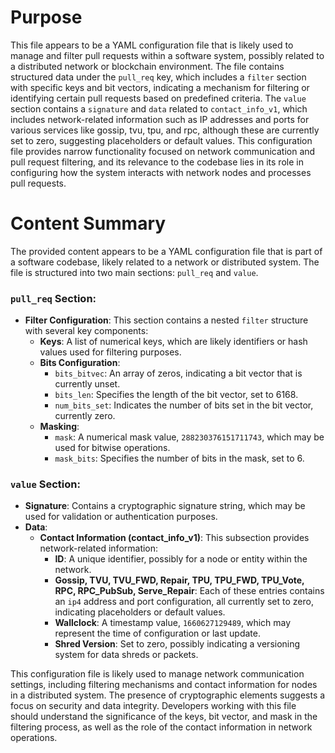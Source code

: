 # Purpose
This file appears to be a YAML configuration file that is likely used to manage and filter pull requests within a software system, possibly related to a distributed network or blockchain environment. The file contains structured data under the `pull_req` key, which includes a `filter` section with specific keys and bit vectors, indicating a mechanism for filtering or identifying certain pull requests based on predefined criteria. The `value` section contains a `signature` and `data` related to `contact_info_v1`, which includes network-related information such as IP addresses and ports for various services like gossip, tvu, tpu, and rpc, although these are currently set to zero, suggesting placeholders or default values. This configuration file provides narrow functionality focused on network communication and pull request filtering, and its relevance to the codebase lies in its role in configuring how the system interacts with network nodes and processes pull requests.
# Content Summary
The provided content appears to be a YAML configuration file that is part of a software codebase, likely related to a network or distributed system. The file is structured into two main sections: `pull_req` and `value`.

### `pull_req` Section:
- **Filter Configuration**: This section contains a nested `filter` structure with several key components:
  - **Keys**: A list of numerical keys, which are likely identifiers or hash values used for filtering purposes.
  - **Bits Configuration**: 
    - `bits_bitvec`: An array of zeros, indicating a bit vector that is currently unset.
    - `bits_len`: Specifies the length of the bit vector, set to 6168.
    - `num_bits_set`: Indicates the number of bits set in the bit vector, currently zero.
  - **Masking**: 
    - `mask`: A numerical mask value, `288230376151711743`, which may be used for bitwise operations.
    - `mask_bits`: Specifies the number of bits in the mask, set to 6.

### `value` Section:
- **Signature**: Contains a cryptographic signature string, which may be used for validation or authentication purposes.
- **Data**: 
  - **Contact Information (contact_info_v1)**: This subsection provides network-related information:
    - **ID**: A unique identifier, possibly for a node or entity within the network.
    - **Gossip, TVU, TVU_FWD, Repair, TPU, TPU_FWD, TPU_Vote, RPC, RPC_PubSub, Serve_Repair**: Each of these entries contains an `ip4` address and port configuration, all currently set to zero, indicating placeholders or default values.
    - **Wallclock**: A timestamp value, `1660627129489`, which may represent the time of configuration or last update.
    - **Shred Version**: Set to zero, possibly indicating a versioning system for data shreds or packets.

This configuration file is likely used to manage network communication settings, including filtering mechanisms and contact information for nodes in a distributed system. The presence of cryptographic elements suggests a focus on security and data integrity. Developers working with this file should understand the significance of the keys, bit vector, and mask in the filtering process, as well as the role of the contact information in network operations.
